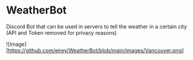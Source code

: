 # WeatherBot

Discord Bot that can be used in servers to tell the weather in a certain city (API and Token removed for privacy reasons)

![Image] [https://github.com/ejrey/WeatherBot/blob/main/images/Vancouver.png]
